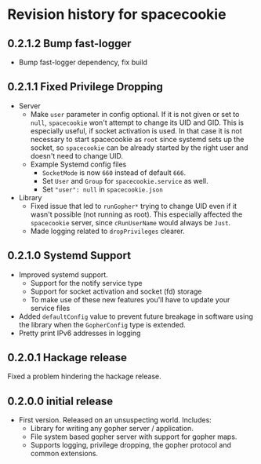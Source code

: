 # Revision history for spacecookie

## 0.2.1.2 Bump fast-logger

* Bump fast-logger dependency, fix build

## 0.2.1.1 Fixed Privilege Dropping

* Server
  * Make `user` parameter in config optional. If it is not given or set to `null`, `spacecookie` won't attempt
    to change its UID and GID. This is especially useful, if socket activation is used. In that case it is not
    necessary to start spacecookie as `root` since systemd sets up the socket, so `spacecookie` can be already
    started by the right user and doesn't need to change UID.
  * Example Systemd config files
    * `SocketMode` is now `660` instead of default `666`.
    * Set `User` and `Group` for `spacecookie.service` as well.
    * Set `"user": null` in `spacecookie.json`
* Library
  * Fixed issue that led to `runGopher*` trying to change UID even if it wasn't possible (not running as root).
    This especially affected the `spacecookie` server, since `cRunUserName` would always be `Just`.
  * Made logging related to `dropPrivileges` clearer.

## 0.2.1.0 Systemd Support

* Improved systemd support.
  * Support for the notify service type
  * Support for socket activation and socket (fd) storage
  * To make use of these new features you'll have to update your service files
* Added `defaultConfig` value to prevent future breakage in software using the
  library when the `GopherConfig` type is extended.
* Pretty print IPv6 addresses in logging

## 0.2.0.1 Hackage release

Fixed a problem hindering the hackage release.

## 0.2.0.0 initial release

* First version. Released on an unsuspecting world. Includes:
  * Library for writing any gopher server / application.
  * File system based gopher server with support for gopher maps.
  * Supports logging, privilege dropping, the gopher protocol and common extensions.
